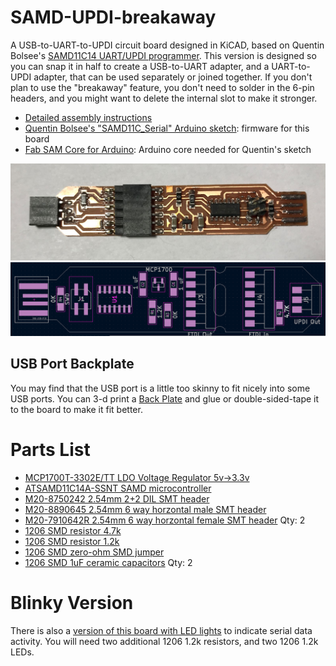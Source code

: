 # SAMD-UPDI-breakaway
 A USB-to-UART-to-UPDI circuit board designed in KiCAD, based on Quentin Bolsee's [SAMD11C14 UART/UPDI programmer](https://fabacademy.org/2020/labs/ulb/students/quentin-bolsee/projects/samd11c_uart-updi/).  This version is designed so you can snap it in half to create a USB-to-UART adapter, and a UART-to-UPDI adapter, that can be used separately or joined together.  If you don't plan to use the "breakaway" feature, you don't need to solder in the 6-pin headers, and you might want to delete the internal slot to make it stronger.

* [Detailed assembly instructions](https://docs.google.com/document/d/1IBKZu-5q0hexmYGWNFWA64giY4mmglZQRK6Q2b19Nos/)
* [Quentin Bolsee's "SAMD11C_Serial" Arduino sketch](https://github.com/qbolsee/SAMD11C_serial): firmware for this board
* [Fab SAM Core for Arduino](https://github.com/qbolsee/ArduinoCore-fab-sam): Arduino core needed for Quentin's sketch

![Hero shot of board](SAMD-UPDI-Breakaway-vsm.jpg)
![Component layout](layout.png)

## USB Port Backplate
You may find that the USB port is a little too skinny to fit nicely into some USB ports.  You can 3-d print a [Back Plate](BackPlate.stl) and glue or double-sided-tape it to the board to make it fit better.

 # Parts List
* [MCP1700T-3302E/TT LDO Voltage Regulator 5v->3.3v](https://www.mouser.com/ProductDetail/579-MCP1700T3302E-TT)
* [ATSAMD11C14A-SSNT SAMD microcontroller](https://www.mouser.com/ProductDetail/556-ATSAMD11C14ASSNT)
* [M20-8750242 2.54mm 2+2 DIL SMT header](https://www.mouser.com/ProductDetail/855-M20-8750242)
* [M20-8890645 2.54mm 6 way horzontal male SMT header](https://www.mouser.com/ProductDetail/855-M20-8890645)
* [M20-7910642R 2.54mm 6 way horzontal female SMT header](https://www.mouser.com/ProductDetail/855-M20-7910642R)  Qty: 2
* [1206 SMD resistor 4.7k](https://www.mouser.com/ProductDetail/652-CR1206-JW-472ELF)
* [1206 SMD resistor 1.2k](https://www.mouser.com/ProductDetail/652-CR1206FX-1201ELF)
* [1206 SMD zero-ohm SMD jumper](https://www.mouser.com/ProductDetail/652-CR1206-J-000ELF)
* [1206 SMD 1uF ceramic capacitors](https://www.mouser.com/ProductDetail/187-CL31B105KAHNFNE) Qty: 2

# Blinky Version
There is also a [version of this board with LED lights](Blinky-version/) to indicate serial data activity.  You will need two additional 1206 1.2k resistors, and two 1206 1.2k LEDs.
